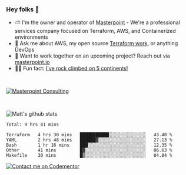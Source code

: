 

### Hey folks 👋



- ⛅️ I'm the owner and operator of [Masterpoint](https://masterpoint.io) - We're a professional services company focused on Terraform, AWS, and Containerized environments
- 💬 Ask me about AWS, my open source [Terraform work](https://github.com/masterpointio?q=terraform&type=&language=hcl), or anything DevOps
- 🔨 Want to work together on an upcoming project? Reach out via [masterpoint.io](https://masterpoint.io)
- 🧗‍♂️ Fun fact: [I've rock climbed on 5 continents!](https://www.rockandice.com/videos/weekend-whippers/weekend-whipper-gunning-for-it-on-south-six-shooter/)

<br>


[![Masterpoint Consulting](https://masterpoint-public.s3.us-west-2.amazonaws.com/Logo-medium.png)](https://masterpoint.io)

<br>


![Matt's github stats](https://github-readme-stats.vercel.app/api?username=Gowiem&count_private=true&theme=cobalt&show_icons=true)

<!--START_SECTION:waka-->
```text
Total: 9 hrs 41 mins

Terraform   4 hrs 30 mins   ███████████░░░░░░░░░░░░░░   43.40 % 
YAML        2 hrs 48 mins   ██████▓░░░░░░░░░░░░░░░░░░   27.13 % 
Bash        1 hr 16 mins    ███░░░░░░░░░░░░░░░░░░░░░░   12.35 % 
Other       41 mins         █▓░░░░░░░░░░░░░░░░░░░░░░░   06.63 % 
Makefile    30 mins         █▒░░░░░░░░░░░░░░░░░░░░░░░   04.84 % 
```
<!--END_SECTION:waka-->

[![Contact me on Codementor](https://www.codementor.io/m-badges/gowiem/find-me-on-cm-b.svg)](https://www.codementor.io/@gowiem?refer=badge)
